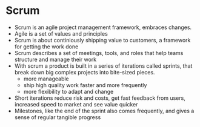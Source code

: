 # Scrum

- Scrum is an agile project management framework, embraces changes.
- Agile is a set of values and principles
- Scrum is about continiously shipping value to customers, a framework for getting the work done
- Scrum describes a set of meetings, tools, and roles that help teams structure and manage their work
- With scrum a product is built in a series of iterations called sprints, that break down big complex projects into bite-sized pieces.
  - more manageable
  - ship high quality work faster and more frequently
  - more flexibility to adapt and change
- Short iterations reduce risk and costs, get fast feedback from users, increased speed to market and see value quicker
- Milestones, like the end of the sprint also comes frequently, and gives a sense of regular tangible progress
